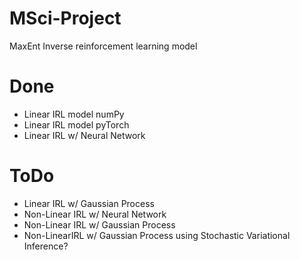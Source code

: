 # MSci-Project
MaxEnt Inverse reinforcement learning model
# Done
- Linear IRL model numPy
- Linear IRL model pyTorch
- Linear IRL w/ Neural Network

# ToDo
- Linear IRL w/ Gaussian Process
- Non-Linear IRL w/ Neural Network
- Non-Linear IRL w/ Gaussian Process
- Non-LinearIRL w/ Gaussian Process using Stochastic Variational Inference?
